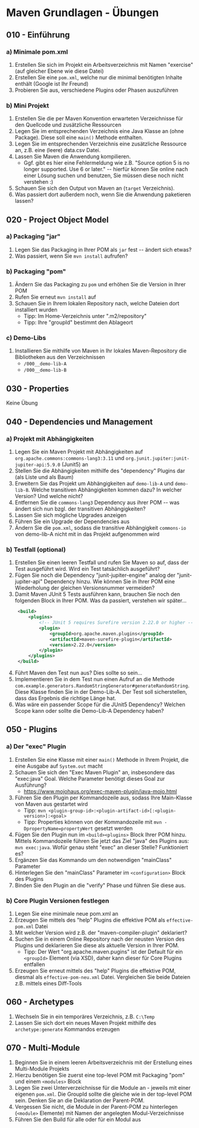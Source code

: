 # Maven Grundlagen - Übungen

## 010 - Einführung

### a) Minimale pom.xml

1. Erstellen Sie sich im Projekt ein Arbeitsverzeichnis mit Namen "exercise" (auf gleicher Ebene wie
   diese Datei)
2. Erstellen Sie eine `pom.xml`, welche nur die minimal benötigten Inhalte enthält (Google ist Ihr Freund)
3. Probieren Sie aus, verschiedene Plugins oder Phasen auszuführen

### b) Mini Projekt

1. Erstellen Sie die per Maven Konvention erwarteten Verzeichnisse für den Quellcode und zusätzliche Ressourcen
2. Legen Sie im entsprechenden Verzeichnis eine Java Klasse an (ohne Package).
   Diese soll eine `main()` Methode enthalten.
3. Legen Sie im entsprechenden Verzeichnis eine zusätzliche Ressource an, z.B. eine (leere) data.csv Datei.
4. Lassen Sie Maven die Anwendung kompilieren.
    - Ggf. gibt es hier eine Fehlermeldung wie z.B. "Source option 5 is no longer supported. Use 6 or later."
      -- hierfür können Sie online nach einer Lösung suchen und benutzen, Sie müssen diese noch nicht verstehen :)
5. Schauen Sie sich den Output von Maven an (`target` Verzeichnis).
6. Was passiert dort außerdem noch, wenn Sie die Anwendung paketieren lassen?

## 020 - Project Object Model

### a) Packaging "jar"

1. Legen Sie das Packaging in Ihrer POM als `jar` fest -- ändert sich etwas?
2. Was passiert, wenn Sie `mvn install` aufrufen?

### b) Packaging "pom"

1. Ändern Sie das Packaging zu `pom` und erhöhen Sie die Version in Ihrer POM
2. Rufen Sie erneut `mvn install` auf
3. Schauen Sie in Ihrem lokalen Repository nach, welche Dateien dort installiert wurden
    * Tipp: Im Home-Verzeichnis unter ".m2/repository"
    * Tipp: Ihre "groupId" bestimmt den Ablageort

### c) Demo-Libs

1. Installieren Sie mithilfe von Maven in Ihr lokales Maven-Repository die Bibliotheken aus den Verzeichnissen
    - `/000__demo-lib-A`
    - `/000__demo-lib-B`

## 030 - Properties

Keine Übung

## 040 - Dependencies und Management

### a) Projekt mit Abhängigkeiten

1. Legen Sie ein Maven Projekt mit Abhängigkeiten auf `org.apache.commons:commons-lang3:3.11`
   und `org.junit.jupiter:junit-jupiter-api:5.9.0` (Junit5) an
2. Stellen Sie die Abhängigkeiten mithilfe des "dependency" Plugins dar (als Liste und als Baum)
3. Erweitern Sie das Projekt um Abhängigkeiten auf `demo-lib-A` und `demo-lib-B`. Welche transitiven
   Abhängigkeiten kommen dazu? In welcher Version? Und welche nicht?
4. Entfernen Sie die `commons-lang3` Dependency aus ihrer POM -- was ändert sich nun bzgl. der transitiven
   Abhängigkeiten?
5. Lassen Sie sich mögliche Upgrades anzeigen
6. Führen Sie ein Upgrade der Dependencies aus
7. Ändern Sie die `pom.xml`, sodass die transitive Abhängigkeit `commons-io` von demo-lib-A nicht mit in
   das Projekt aufgenommen wird

### b) Testfall (optional)

1. Erstellen Sie einen leeren Testfall und rufen Sie Maven so auf, dass der Test ausgeführt wird. Wird ein Test
tatsächlich ausgeführt?
2. Fügen Sie noch die Dependency "junit-jupiter-engine" analog der "junit-jupiter-api" Dependency hinzu. Wie können
Sie in Ihrer POM eine Wiederholung der gleichen Versionsnummer vermeiden?
3. Damit Maven JUnit 5 Tests ausführen kann, brauchen Sie noch den folgenden Block in Ihrer POM. Was da passiert,
verstehen wir später...
   ````xml
    <build>
        <plugins>
            <!-- JUnit 5 requires Surefire version 2.22.0 or higher -->
            <plugin>
                <groupId>org.apache.maven.plugins</groupId>
                <artifactId>maven-surefire-plugin</artifactId>
                <version>2.22.0</version>
            </plugin>
        </plugins>
    </build>
    ````
4. Führt Maven den Test nun aus? Dies sollte so sein...
5. Implementieren Sie in dem Test nun einen Aufruf an die Methode 
`com.example.generators.RandomStringGenerator#generateRandomString`. Diese Klasse finden Sie in der Demo-Lib-A. Der
Test soll sicherstellen, dass das Ergebnis die richtige Länge hat.
6. Was wäre ein passender Scope für die JUnit5 Dependency? Welchen Scope kann oder sollte die Demo-Lib-A Dependency haben?


## 050 - Plugins

### a) Der "exec" Plugin

1. Erstellen Sie eine Klasse mit einer `main()` Methode in Ihrem Projekt, die eine Ausgabe auf `System.out` macht
2. Schauen Sie sich den "Exec Maven Plugin" an, insbesondere das "exec:java" Goal. Welche Parameter benötigt
   dieses Goal zur Ausführung?
    * https://www.mojohaus.org/exec-maven-plugin/java-mojo.html
3. Führen Sie den Plugin per Kommandozeile aus, sodass Ihre Main-Klasse von Maven aus gestartet wird
    * Tipp: `mvn <plugin-group-id>:<plugin-artifact-id>[:<plugin-version>]:<goal>`
    * Tipp: Properties können von der Kommandozeile mit `mvn -DpropertyName=propertyWert` gesetzt werden
4. Fügen Sie den Plugin nun im `<build><plugins>` Block Ihrer POM hinzu. Mittels Kommandozeile führen Sie jetzt
   das Ziel "java" des Plugins aus: `mvn exec:java`. Wofür genau steht "exec" an dieser Stelle? Funktioniert es?
5. Ergänzen Sie das Kommando um den notwendigen "mainClass" Parameter
6. Hinterlegen Sie den "mainClass" Parameter im `<configuration>` Block des Plugins
7. Binden Sie den Plugin an die "verify" Phase und führen Sie diese aus.

### b) Core Plugin Versionen festlegen

1. Legen Sie eine minimale neue pom.xml an
2. Erzeugen Sie mittels des "help" Plugins die effektive POM als `effective-pom.xml` Datei
3. Mit welcher Version wird z.B. der "maven-compiler-plugin" deklariert?
4. Suchen Sie in einem Online Repository nach der neusten Version des Plugins und deklarieren Sie diese als
   aktuelle Version in Ihrer POM.
    * Tipp: Der Wert "org.apache.maven.pugins" ist der Default für ein `<groupId>` Element (via XSD), daher kann
      dieser für Core Plugins entfallen
5. Erzeugen Sie erneut mittels des "help" Plugins die effektive POM, diesmal als `effective-pom-neu.xml` Datei.
   Vergleichen Sie beide Dateien z.B. mittels eines Diff-Tools 


## 060 - Archetypes

1. Wechseln Sie in ein temporäres Verzeichnis, z.B. `C:\Temp`
2. Lassen Sie sich dort ein neues Maven Projekt mithilfe des `archetype:generate` Kommandos erzeugen


## 070 - Multi-Module

1. Beginnen Sie in einem leeren Arbeitsverzeichnis mit der Erstellung eines Multi-Module Projekts
2. Hierzu benötigen Sie zuerst eine top-level POM mit Packaging "pom" und einem `<modules>` Block
3. Legen Sie zwei Unterverzeichnisse für die Module an - jeweils mit einer eigenen `pom.xml`.
Die GroupId sollte die gleiche wie in der top-level POM sein. Denken Sie an die Deklaration der
Parent-POM.
4. Vergessen Sie nicht, die Module in der Parent-POM zu hinterlegen (`<module>` Elemente) mit Namen
der angelegten Modul-Verzeichnisse
5. Führen Sie den Build für alle oder für ein Modul aus